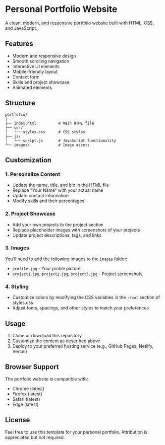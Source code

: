 # Personal Portfolio Website

A clean, modern, and responsive portfolio website built with HTML, CSS, and JavaScript.

## Features

- Modern and responsive design
- Smooth scrolling navigation
- Interactive UI elements
- Mobile-friendly layout
- Contact form
- Skills and project showcase
- Animated elements

## Structure

```
portfolio/
│
├── index.html          # Main HTML file
├── css/
│   └── styles.css      # CSS styles
├── js/
│   └── script.js       # JavaScript functionality
└── images/             # Image assets
```

## Customization

### 1. Personalize Content

- Update the name, title, and bio in the HTML file
- Replace "Your Name" with your actual name
- Update contact information
- Modify skills and their percentages

### 2. Project Showcase

- Add your own projects to the project section
- Replace placeholder images with screenshots of your projects
- Update project descriptions, tags, and links

### 3. Images

You'll need to add the following images to the `images` folder:
- `profile.jpg` - Your profile picture
- `project1.jpg`, `project2.jpg`, `project3.jpg` - Project screenshots

### 4. Styling

- Customize colors by modifying the CSS variables in the `:root` section of styles.css
- Adjust fonts, spacings, and other styles to match your preferences

## Usage

1. Clone or download this repository
2. Customize the content as described above
3. Deploy to your preferred hosting service (e.g., GitHub Pages, Netlify, Vercel)

## Browser Support

The portfolio website is compatible with:
- Chrome (latest)
- Firefox (latest)
- Safari (latest)
- Edge (latest)

## License

Feel free to use this template for your personal portfolio. Attribution is appreciated but not required. 